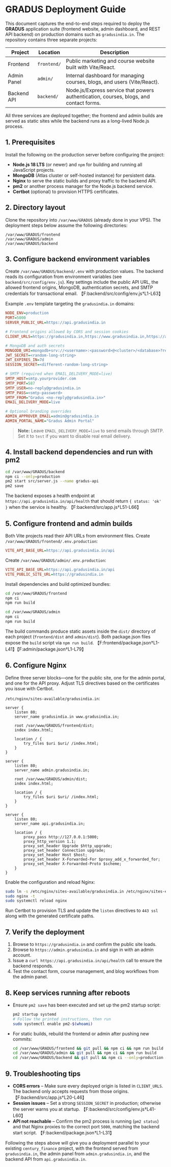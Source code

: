 # GRADUS Deployment Guide

This document captures the end-to-end steps required to deploy the **GRADUS**
application suite (frontend website, admin dashboard, and REST API backend) on
production domains such as `gradusindia.in`. The repository contains three
separate projects:

| Project     | Location  | Description |
| ----------- | --------- | ----------- |
| Frontend    | `frontend/` | Public marketing and course website built with Vite/React. |
| Admin Panel | `admin/`    | Internal dashboard for managing courses, blogs, and users (Vite/React). |
| Backend API | `backend/`  | Node.js/Express service that powers authentication, courses, blogs, and contact forms. |

All three services are deployed together; the frontend and admin builds are
served as static sites while the backend runs as a long-lived Node.js process.

## 1. Prerequisites

Install the following on the production server before configuring the project:

* **Node.js 18 LTS** (or newer) and `npm` for building and running all
  JavaScript projects.
* **MongoDB** (Atlas cluster or self-hosted instance) for persistent data.
* **Nginx** to serve the static builds and proxy traffic to the backend API.
* **pm2** or another process manager for the Node.js backend service.
* **Certbot** (optional) to provision HTTPS certificates.

## 2. Directory layout

Clone the repository into `/var/www/GRADUS` (already done in your VPS). The
deployment steps below assume the following directories:

```
/var/www/GRADUS/frontend
/var/www/GRADUS/admin
/var/www/GRADUS/backend
```

## 3. Configure backend environment variables

Create `/var/www/GRADUS/backend/.env` with production values. The backend reads
its configuration from environment variables (see `backend/src/config/env.js`).
Key settings include the public API URL, the allowed frontend origins, MongoDB,
authentication secrets, and SMTP credentials for transactional email. 【F:backend/src/config/env.js†L1-L63】

Example `.env` template targeting the `gradusindia.in` domains:

```ini
NODE_ENV=production
PORT=5000
SERVER_PUBLIC_URL=https://api.gradusindia.in

# Frontend origins allowed by CORS and session cookies
CLIENT_URLS=https://gradusindia.in,https://www.gradusindia.in,https://admin.gradusindia.in

# MongoDB and auth secrets
MONGODB_URI=mongodb+srv://<username>:<password>@<cluster>/<database>?retryWrites=true&w=majority
JWT_SECRET=<random-long-string>
JWT_EXPIRES_IN=7d
SESSION_SECRET=<different-random-long-string>

# SMTP (required when EMAIL_DELIVERY_MODE=live)
SMTP_HOST=smtp.yourprovider.com
SMTP_PORT=587
SMTP_USER=no-reply@gradusindia.in
SMTP_PASS=<smtp-password>
SMTP_FROM="Gradus <no-reply@gradusindia.in>"
EMAIL_DELIVERY_MODE=live

# Optional branding overrides
ADMIN_APPROVER_EMAIL=admin@gradusindia.in
ADMIN_PORTAL_NAME="Gradus Admin Portal"
```

> **Note:** Leave `EMAIL_DELIVERY_MODE=live` to send emails through SMTP. Set it
> to `test` if you want to disable real email delivery.

## 4. Install backend dependencies and run with pm2

```bash
cd /var/www/GRADUS/backend
npm ci --only=production
pm2 start src/server.js --name gradus-api
pm2 save
```

The backend exposes a health endpoint at `https://api.gradusindia.in/api/health`
that should return `{ status: 'ok' }` when the service is healthy. 【F:backend/src/app.js†L51-L66】

## 5. Configure frontend and admin builds

Both Vite projects read their API URLs from environment files. Create
`/var/www/GRADUS/frontend/.env.production`:

```ini
VITE_API_BASE_URL=https://api.gradusindia.in/api
```

Create `/var/www/GRADUS/admin/.env.production`:

```ini
VITE_API_BASE_URL=https://api.gradusindia.in/api
VITE_PUBLIC_SITE_URL=https://gradusindia.in
```

Install dependencies and build optimized bundles:

```bash
cd /var/www/GRADUS/frontend
npm ci
npm run build

cd /var/www/GRADUS/admin
npm ci
npm run build
```

The build commands produce static assets inside the `dist/` directory of each
project (`frontend/dist` and `admin/dist`). Both package.json files expose the
`build` script via `npm run build`. 【F:frontend/package.json†L1-L41】【F:admin/package.json†L1-L79】

## 6. Configure Nginx

Define three server blocks—one for the public site, one for the admin portal,
and one for the API proxy. Adjust TLS directives based on the certificates you
issue with Certbot.

`/etc/nginx/sites-available/gradusindia.in`:

```nginx
server {
    listen 80;
    server_name gradusindia.in www.gradusindia.in;

    root /var/www/GRADUS/frontend/dist;
    index index.html;

    location / {
        try_files $uri $uri/ /index.html;
    }
}

server {
    listen 80;
    server_name admin.gradusindia.in;

    root /var/www/GRADUS/admin/dist;
    index index.html;

    location / {
        try_files $uri $uri/ /index.html;
    }
}

server {
    listen 80;
    server_name api.gradusindia.in;

    location / {
        proxy_pass http://127.0.0.1:5000;
        proxy_http_version 1.1;
        proxy_set_header Upgrade $http_upgrade;
        proxy_set_header Connection upgrade;
        proxy_set_header Host $host;
        proxy_set_header X-Forwarded-For $proxy_add_x_forwarded_for;
        proxy_set_header X-Forwarded-Proto $scheme;
    }
}
```

Enable the configuration and reload Nginx:

```bash
sudo ln -s /etc/nginx/sites-available/gradusindia.in /etc/nginx/sites-enabled/gradusindia.in
sudo nginx -t
sudo systemctl reload nginx
```

Run Certbot to provision TLS and update the `listen` directives to `443 ssl`
along with the generated certificate paths.

## 7. Verify the deployment

1. Browse to `https://gradusindia.in` and confirm the public site loads.
2. Browse to `https://admin.gradusindia.in` and sign in with an admin account.
3. Issue a `curl https://api.gradusindia.in/api/health` call to ensure the
   backend responds.
4. Test the contact form, course management, and blog workflows from the admin
   panel.

## 8. Keep services running after reboots

* Ensure `pm2 save` has been executed and set up the pm2 startup script:

  ```bash
  pm2 startup systemd
  # Follow the printed instructions, then run
  sudo systemctl enable pm2-$(whoami)
  ```

* For static builds, rebuild the frontend or admin after pushing new commits:

  ```bash
  cd /var/www/GRADUS/frontend && git pull && npm ci && npm run build
  cd /var/www/GRADUS/admin && git pull && npm ci && npm run build
  cd /var/www/GRADUS/backend && git pull && npm ci --only=production && pm2 restart gradus-api
  ```

## 9. Troubleshooting tips

* **CORS errors** – Make sure every deployed origin is listed in
  `CLIENT_URLS`. The backend only accepts requests from those origins. 【F:backend/src/app.js†L20-L46】
* **Session issues** – Set a strong `SESSION_SECRET` in production; otherwise
  the server warns you at startup. 【F:backend/src/config/env.js†L41-L60】
* **API not reachable** – Confirm the pm2 process is running (`pm2 status`) and
  that Nginx proxies to the correct port `5000`, matching the backend start
  script. 【F:backend/package.json†L1-L31】

Following the steps above will give you a deployment parallel to your existing
`century_finance` project, with the frontend served from `gradusindia.in`, the
admin panel from `admin.gradusindia.in`, and the backend API from
`api.gradusindia.in`.

